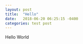 ```yaml
---
layout: post
title:  "Hello"
date:   2018-06-20 06:25:15 -0400
categories: test post
---
```

Hello World
